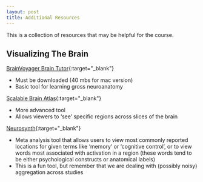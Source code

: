 ```yaml
---
layout: post
title: Additional Resources
---
```


This is a collection of resources that may be helpful for the course.

## Visualizing The Brain
[BrainVoyager Brain Tutor](http://www.brainvoyager.com/downloads/downloads.html){:target="_blank"}
- Must be downloaded (40 mbs for mac version)
- Basic tool for learning gross neuroanatomy

[Scalable Brain Atlas](http://scalablebrainatlas.incf.org/main/coronal3d.php?template=LPBA40_on_SRI24&){:target="_blank"}
- More advanced tool
- Allows viewers to ‘see’ specific regions across slices of the brain

[Neurosynth](http://neurosynth.org/){:target="_blank"}
- Meta analysis tool that allows users to view most commonly reported locations for given terms like ‘memory’ or ‘cognitive control’, or to view words most associated with activation in a region (these words tend to be either psychological constructs or anatomical labels)
- This is a fun tool, but remember that we are dealing with (possibly noisy) aggregation across studies